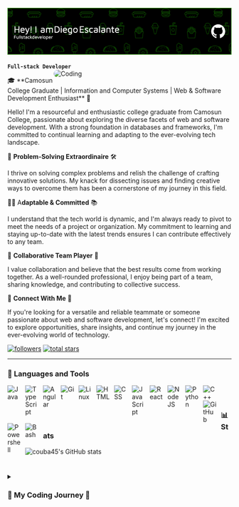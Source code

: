 ![Header](./github-header-image.png)

**`Full-stack Developer`**
<img align="right" alt="Coding" width="400" style="border-radius: 10px" src="https://media.tenor.com/_ABH4daXFW8AAAAM/lofi.gif"/>
<div></div>
🎓 **Camosun College Graduate | Information and Computer Systems | Web & Software Development Enthusiast** 🚀

Hello! I'm a resourceful and enthusiastic college graduate from Camosun College, passionate about exploring the diverse facets of web and software development. With a strong foundation in databases and frameworks, I'm committed to continual learning and adapting to the ever-evolving tech landscape.

🧩 **Problem-Solving Extraordinaire** 🛠️

I thrive on solving complex problems and relish the challenge of crafting innovative solutions. My knack for dissecting issues and finding creative ways to overcome them has been a cornerstone of my journey in this field.

👨‍💻 A**daptable & Committed** 📚

I understand that the tech world is dynamic, and I'm always ready to pivot to meet the needs of a project or organization. My commitment to learning and staying up-to-date with the latest trends ensures I can contribute effectively to any team.

🤝 **Collaborative Team Player** 🤝

I value collaboration and believe that the best results come from working together. As a well-rounded professional, I enjoy being part of a team, sharing knowledge, and contributing to collective success.

🔗 **Connect With Me** 🔗

If you're looking for a versatile and reliable teammate or someone passionate about web and software development, let's connect! I'm excited to explore opportunities, share insights, and continue my journey in the ever-evolving world of technology.

   <p align="left">
      <a href="https://github.com/couba45?tab=followers">
         <img alt="followers" title="Follow me on Github" src="https://custom-icon-badges.demolab.com/github/followers/couba45?color=236ad3&labelColor=1155ba&style=for-the-badge&logo=person-add&label=Follow&logoColor=white"/></a>
      <a href="https://github.com/couba45?tab=repositories&sort=stargazers">
         <img alt="total stars" title="Total stars on GitHub" src="https://custom-icon-badges.demolab.com/github/stars/couba45?color=55960c&style=for-the-badge&labelColor=488207&logo=star"/></a>
   </p>

---

### 🧰 Languages and Tools

<img align="left" alt="Java" width="30px" style="padding-right:10px;" src="https://cdn.jsdelivr.net/gh/devicons/devicon/icons/java/java-original.svg"/>
<img align="left" alt="TypeScript" width="30px" style="padding-right:10px;" src="https://cdn.jsdelivr.net/gh/devicons/devicon/icons/typescript/typescript-plain.svg" />
<img align="left" alt="Angular" width="30px" style="padding-right:10px;" src="https://cdn.jsdelivr.net/gh/devicons/devicon/icons/angularjs/angularjs-plain.svg" />
<img align="left" alt="Git" width="30px" style="padding-right:10px;" src="https://cdn.jsdelivr.net/gh/devicons/devicon/icons/git/git-original.svg" />
<img align="left" alt="Linux" width="30px" style="padding-right:10px;" src="https://cdn.jsdelivr.net/gh/devicons/devicon/icons/linux/linux-original.svg" />
<img align="left" alt="HTML" width="30px" style="padding-right:10px;" src="https://cdn.jsdelivr.net/gh/devicons/devicon/icons/html5/html5-plain.svg" />
<img align="left" alt="CSS" width="30px" style="padding-right:10px;" src="https://cdn.jsdelivr.net/gh/devicons/devicon/icons/css3/css3-plain.svg" />
<img align="left" alt="JavaScript" width="30px" style="padding-right:10px;" src="https://cdn.jsdelivr.net/gh/devicons/devicon/icons/javascript/javascript-plain.svg" />
<img align="left" alt="React" width="30px" style="padding-right:10px;" src="https://cdn.jsdelivr.net/gh/devicons/devicon/icons/react/react-original.svg" />
<img align="left" alt="NodeJS" width="30px" style="padding-right:10px;" src="https://cdn.jsdelivr.net/gh/devicons/devicon/icons/nodejs/nodejs-original.svg" />
<img align="left" alt="Python" width="30px" style="padding-right:10px;" src="https://cdn.jsdelivr.net/gh/devicons/devicon/icons/python/python-plain.svg" />
<img align="left" alt="C++" width="30px" style="padding-right:10px;" src="https://cdn.jsdelivr.net/gh/devicons/devicon/icons/cplusplus/cplusplus-line.svg" />
<img align="left" alt="GitHub" width="30px" style="padding-right:10px;" src="https://cdn.jsdelivr.net/gh/devicons/devicon/icons/github/github-original.svg" />
<img align="left" alt="Powershell" width="30px" style="padding-right:10px;" src="https://cdn.jsdelivr.net/gh/devicons/devicon/icons/gradle/gradle-plain.svg" />
<img align="left" alt="Bash" width="30px" style="padding-right:10px;" src="https://cdn.jsdelivr.net/gh/devicons/devicon/icons/bash/bash-original.svg" />
<br />

#

### 📊 Stats

![couba45's GitHub stats](https://github-readme-stats.vercel.app/api?username=couba45&show_icons=true&theme=gruvbox)

<!-- ![GitHub Streak](https://streak-stats.demolab.com?user=couba45&theme=gruvbox&border_radius=4.5) -->

#

<details>
 <summary><h3>🚀 My Coding Journey 🚀</h3></summary>
    I'm Diego Escalante, 19 years old, and my coding journey began just before I started college at Camosun College. I was immediately captivated by the world of software development and data structures, with a strong desire to master full-stack development. Since then, I've relentlessly pursued knowledge, immersing myself in various programming languages to build a versatile toolkit. Each line of code I write reinforces my belief in technology's boundless potential, spurring my passion for creating solutions. As my journey unfolds, I'm excited to connect with fellow developers, discuss emerging tech trends, and collaborate on projects that make a meaningful impact in the digital realm. Stay tuned as I continue to explore and share my coding adventures. 🌟🚀
